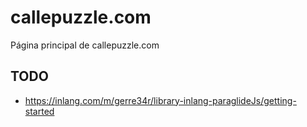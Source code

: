 # callepuzzle.com
Página principal de callepuzzle.com


## TODO
- https://inlang.com/m/gerre34r/library-inlang-paraglideJs/getting-started
